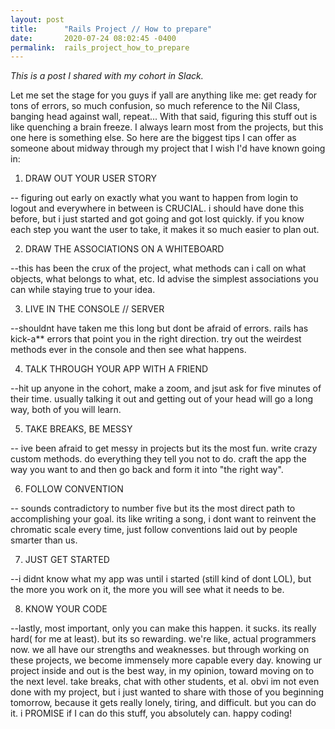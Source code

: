 ```yaml
---
layout: post
title:      "Rails Project // How to prepare"
date:       2020-07-24 08:02:45 -0400
permalink:  rails_project_how_to_prepare
---
```



*This is a post I shared with my cohort in Slack.*

Let me set the stage for you guys if yall are anything like me: get ready for tons of errors, so much confusion, so much reference to the Nil Class, banging head against wall, repeat...
With that said, figuring this stuff out is like quenching a brain freeze. I always learn most from the projects, but this one here is something else.
So here are the biggest tips I can offer as someone about midway through my project that I wish I'd have known going in:

1. DRAW OUT YOUR USER STORY

-- figuring out early on exactly what you want to happen from login to logout and everywhere in between is CRUCIAL. i should have done this before, but i just started and got going and got lost quickly. if you know each step you want the user to take, it makes it so much easier to plan out.

2. DRAW THE ASSOCIATIONS ON A WHITEBOARD

--this has been the crux of the project, what methods can i call on what objects, what belongs to what, etc. Id advise the simplest associations you can while staying true to your idea.

3. LIVE IN THE CONSOLE // SERVER

--shouldnt have taken me this long but dont be afraid of errors. rails has kick-a** errors that point you in the right direction. try out the weirdest methods ever in the console and then see what happens.

4. TALK THROUGH YOUR APP WITH A FRIEND

--hit up anyone in the cohort, make a zoom, and jsut ask for five minutes of their time. usually talking it out and getting out of your head will go a long way, both of you will learn.

5. TAKE BREAKS, BE MESSY

-- ive been afraid to get messy in projects but its the most fun. write crazy custom methods. do everything they tell you not to do. craft the app the way you want to and then go back and form it into "the right way".

6. FOLLOW CONVENTION

-- sounds contradictory to number five but its the most direct path to accomplishing your goal. its like writing a song, i dont want to reinvent the chromatic scale every time, just follow conventions laid out by people smarter than us.

7. JUST GET STARTED

--i didnt know what my app was until i started (still kind of dont LOL), but the more you work on it, the more you will see what it needs to be.

8. KNOW YOUR CODE

--lastly, most important, only you can make this happen. it sucks. its really hard( for me at least). but its so rewarding. we're like, actual programmers now. we all have our strengths and weaknesses. but through working on these projects, we become immensely more capable every day. knowing ur project inside and out is the best way, in my opinion, toward moving on to the next level. take breaks, chat with other students, et al.
obvi im not even done with my project,  but i just wanted to share with those of you beginning tomorrow, because it gets really lonely, tiring, and difficult. but you can do it. i PROMISE if I can do this stuff, you absolutely can.
happy coding!
